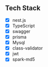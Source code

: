 ## Tech Stack

- [x] nest.js
- [x] TypeScript
- [x] swagger
- [x] prisma
- [x] Mysql
- [x] class-validator
- [x] jwt
- [x] spark-md5
